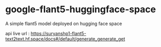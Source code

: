 # google-flant5-huggingface-space
A simple flant5 model deployed on hugging face space


api live url : https://suryanshp1-flant5-text2text.hf.space/docs#/default/generate_generate_get